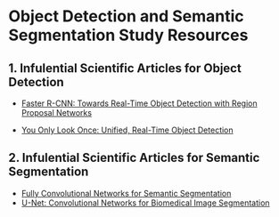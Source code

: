 # Object Detection and Semantic Segmentation Study Resources

## 1. Infulential Scientific Articles for Object Detection
* [Faster R-CNN: Towards Real-Time Object Detection with Region Proposal Networks](https://arxiv.org/pdf/1506.01497.pdf)

* [You Only Look Once: Unified, Real-Time Object Detection](https://arxiv.org/pdf/1506.02640.pdf)

## 2. Infulential Scientific Articles for Semantic Segmentation

* [Fully Convolutional Networks for Semantic Segmentation](https://arxiv.org/pdf/1411.4038.pdf)
* [U-Net: Convolutional Networks for Biomedical Image Segmentation](https://arxiv.org/pdf/1505.04597.pdf)

